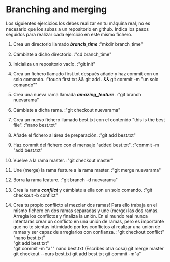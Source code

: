 # Branching and merging

Los siguientes ejercicios los debes realizar en tu máquina real, no es necesario que los subas a un repositorio en github. Indica los pasos seguidos para realizar cada ejercicio en este mismo fichero.

1. Crea un directorio llamado _**branch_time**_ :"mkdir branch_time"
2. Cámbiate a dicho directorio. :"cd branch_time"
3. Inicializa un repositorio vacío. :"git init"
4. Crea un fichero llamado first.txt después añade y haz commit con un solo comando. :"touch first.txt && git add . && git commit -m "un solo comando""

5. Crea una nueva rama llamada _**amazing_feature**_. :"git branch nuevarama"
6. Cámbiate a dicha rama. :"git checkout nuevarama"
7. Crea un nuevo fichero llamado best.txt con el contenido "this is the best file". :"nano best.txt"
8. Añade el fichero al área de preparación. :"git add best.txt"
9. Haz commit del fichero con el mensaje "added best.txt". :"commit -m "add best.txt"
10. Vuelve a la rama master. :"git checkout master"
11. Une (merge) la rama feature a la rama master. :"git merge nuevarama"
12. Borra la rama feature. :"git branch -d nuevarama"
13. Crea la rama _**conflict**_ y cámbiate a ella con un solo comando. :"git checkout -b conflict"
14. Crea tu propio conflicto al mezclar dos ramas! Para ello trabaja en el mismo fichero en dos ramas separadas y une (merge) las dos ramas. Arregla los conflictos y finaliza la unión. En el mundo real nunca intentarás crear un conflicto en una unión de ramas, pero es importante que no te sientas intimidado por los conflictos al realizar una unión de ramas y ser capaz de arreglarlos con confianza. :"git checkout conflict"
            "nano best.txt"        
            "git add best.txt"  
            "git commit -m "a""
             nano best.txt (Escribes otra cosa)
             git merge master
             git checkout --ours best.txt
             git add best.txt
             git commit -m"a"
